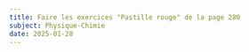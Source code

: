 ```yaml
---
title: Faire les exercices "Pastille rouge" de la page 280
subject: Physique-Chimie
date: 2025-01-28
---
```

